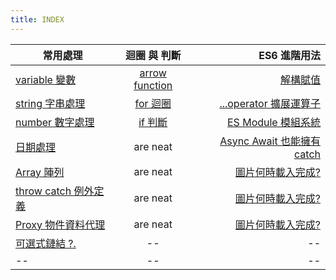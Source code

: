 ```yaml
---
title: INDEX
---
```


| 常用處理                               |             迴圈 與 判斷             |                                   ES6 進階用法 |
| -------------------------------------- | :----------------------------------: | ---------------------------------------------: |
| [variable 變數](./variable.md)         | [arrow function](./arrowFunction.md) |                 [解構賦值](./destructuring.md) |
| [string 字串處理](./string.md)         |         [for 迴圈](./for.md)         |        [...operator 擴展運算子](./operator.md) |
| [number 數字處理](./number.md)         |          [if 判斷](./if.md)          |           [ES Module 模組系統](./es6module.md) |
| [日期處理](./date.md)                  |               are neat               | [Async Await 也能擁有 catch](./async_await.md) |
| [Array 陣列](./array.md)               |               are neat               |           [圖片何時載入完成?](./imgLoading.md) |
| [throw catch 例外定義](./throw.md)     |               are neat               |           [圖片何時載入完成?](./imgLoading.md) |
| [Proxy 物件資料代理](./proxyObject.md) |               are neat               |           [圖片何時載入完成?](./imgLoading.md) |
| [可選式鏈結 ?.](./optionalChaining.md) |                  --                  |                                             -- |
| --                                     |                  --                  |                                             -- |
